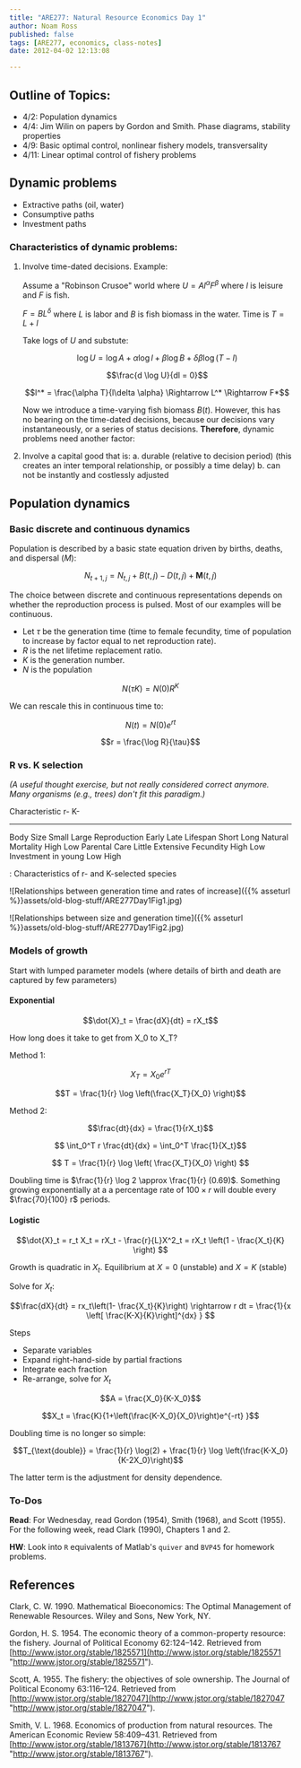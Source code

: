 ```yaml
---
title: "ARE277: Natural Resource Economics Day 1"
author: Noam Ross
published: false
tags: [ARE277, economics, class-notes]
date: 2012-04-02 12:13:08

--- 
```



Outline of Topics:
------------------

-   4/2: Population dynamics
-   4/4: Jim Wilin on papers by Gordon and Smith. Phase diagrams,
    stability properties
-   4/9: Basic optimal control, nonlinear fishery models, transversality
-   4/11: Linear optimal control of fishery problems

Dynamic problems
----------------

-   Extractive paths (oil, water)
-   Consumptive paths
-   Investment paths

### Characteristics of dynamic problems:

1.  Involve time-dated decisions. Example:

    Assume a "Robinson Crusoe" world where $U = A l^{\alpha} F^{\beta}$
    where $l$ is leisure and $F$ is fish.

    $F = BL^{\delta}$ where $L$ is labor and $B$ is fish biomass in the
    water. Time is $T = L + l$

    Take logs of $U$ and substute:

    $$\log U = \log A + \alpha \log l + \beta \log B + \delta \beta \log (T-l)$$

    $$\frac{d \log U}{dl = 0}$$

    $$l^* = \frac{\alpha T}{l\delta \alpha} \Rightarrow L^* \Rightarrow F*$$

    Now we introduce a time-varying fish biomass $B(t)$. However, this
    has no bearing on the time-dated decisions, because our decisions
    vary instantaneously, or a series of status decisions.
    **Therefore**, dynamic problems need another factor:

2.  Involve a capital good that is:
    a.  durable (relative to decision period) (this creates an inter
        temporal relationship, or possibly a time delay)
    b.  can not be instantly and costlessly adjusted

Population dynamics
-------------------

### Basic discrete and continuous dynamics

Population is described by a basic state equation driven by births,
deaths, and dispersal ($M$):

$$N_{t+1,j} = N_{t,j} + B(t,j) - D(t,j) + \boldsymbol{M}(t,j)$$

The choice between discrete and continuous representations depends on
whether the reproduction process is pulsed. Most of our examples will be
continuous.

-   Let $\tau$ be the generation time (time to female fecundity, time of
    population to increase by factor equal to net reproduction rate).
-   $R$ is the net lifetime replacement ratio.
-   $K$ is the generation number.
-   $N$ is the population

$$ N(\tau K) = N(0)R^K $$

We can rescale this in continuous time to:

$$N(t) = N(0)e^{rt}$$

$$r = \frac{\log R}{\tau}$$

### R vs. K selection

*(A useful thought exercise, but not really considered correct anymore.
Many organisms (e.g., trees) don't fit this paradigm.)*

  Characteristic           r-        K-
  --------------------- -------- -----------
  Body Size              Small      Large
  Reproduction           Early      Late
  Lifespan               Short      Long
  Natural Mortality       High       Low
  Parental Care          Little   Extensive
  Fecundity               High       Low
  Investment in young     Low       High

  : Characteristics of r- and K-selected species

![Relationships between generation time and rates of
increase]({{% asseturl %}}assets/old-blog-stuff/ARE277Day1Fig1.jpg)

![Relationships between size and generation
time]({{% asseturl %}}assets/old-blog-stuff/ARE277Day1Fig2.jpg)

### Models of growth

Start with lumped parameter models (where details of birth and death are
captured by few parameters)

#### Exponential

$$\dot{X}_t = \frac{dX}{dt} = rX_t$$

How long does it take to get from X\_0 to X\_T?

Method 1:

$$X_T = X_0 e^{rT}$$

$$T = \frac{1}{r} \log \left(\frac{X_T}{X_0}  \right)$$

Method 2:

$$\frac{dt}{dx} = \frac{1}{rX_t}$$

$$ \int_0^T r \frac{dt}{dx} = \int_0^T \frac{1}{X_t}$$

$$ T = \frac{1}{r} \log \left( \frac{X_T}{X_0}  \right) $$

Doubling time is $\frac{1}{r} \log 2 \approx \frac{1}{r} (0.69)$.
Something growing exponentially at a a percentage rate of $100 \times r$
will double every $\frac{70}{100} r$ periods.

#### Logistic

$$\dot{X}_t = r_t X_t = rX_t - \frac{r}{L}X^2_t = rX_t \left(1 - \frac{X_t}{K} \right) $$

Growth is quadratic in $X_t$. Equilibrium at $X=0$ (unstable) and $X=K$
(stable)

Solve for $X_t$:

$$\frac{dX}{dt} = rx_t\left(1- \frac{X_t}{K}\right)  \rightarrow r dt = \frac{1}{x \left[ \frac{K-X}{K}\right]^{dx} } $$

Steps

-   Separate variables
-   Expand right-hand-side by partial fractions
-   Integrate each fraction
-   Re-arrange, solve for $X_t$

$$A = \frac{X_0}{K-X_0}$$

$$X_t = \frac{K}{1+\left(\frac{K-X_0}{X_0}\right)e^{-rt} }$$

Doubling time is no longer so simple:

$$T_{\text{double}} = \frac{1}{r} \log(2) + \frac{1}{r} \log \left(\frac{K-X_0}{K-2X_0}\right)$$

The latter term is the adjustment for density dependence.

### To-Dos

**Read**: For Wednesday, read Gordon (1954), Smith (1968), and Scott
(1955). For the following week, read Clark (1990), Chapters 1 and 2.

**HW**: Look into `R` equivalents of Matlab's `quiver` and `BVP45` for
homework problems.

References
----------

Clark, C. W. 1990. Mathematical Bioeconomics: The Optimal Management of
Renewable Resources. Wiley and Sons, New York, NY.

Gordon, H. S. 1954. The economic theory of a common-property resource:
the fishery. Journal of Political Economy 62:124–142. Retrieved from
[http://www.jstor.org/stable/1825571](http://www.jstor.org/stable/1825571 "http://www.jstor.org/stable/1825571").

Scott, A. 1955. The fishery: the objectives of sole ownership. The
Journal of Political Economy 63:116–124. Retrieved from
[http://www.jstor.org/stable/1827047](http://www.jstor.org/stable/1827047 "http://www.jstor.org/stable/1827047").

Smith, V. L. 1968. Economics of production from natural resources. The
American Economic Review 58:409–431. Retrieved from
[http://www.jstor.org/stable/1813767](http://www.jstor.org/stable/1813767 "http://www.jstor.org/stable/1813767").
